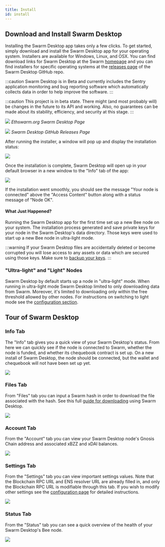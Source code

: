 ```yaml
---
title: Install
id: install
---
```


## Download and Install Swarm Desktop

Installing the Swarm Desktop app takes only a few clicks. To get started, simply download and install the Swarm Desktop app for your operating system. Installers are available for Windows, Linux, and OSX. You can find download links for Swarm Desktop at the Swarm [homepage](https://www.ethswarm.org/build/desktop) and you can find installers for specific operating systems at the [releases page](https://github.com/ethersphere/swarm-desktop/releases) of the Swarm Desktop GitHub repo.

:::caution
Swarm Desktop is in Beta and currently includes the Sentry application monitoring and bug reporting software which automatically collects data in order to help improve the software.
:::

:::caution
This project is in beta state. There might (and most probably will) be changes in the future to its API and working. Also, no guarantees can be made about its stability, efficiency, and security at this stage.
:::


[![](/img/desktop-homepage-dl.png)](https://www.ethswarm.org/build/desktop) 
*Ethswarm.org Swarm Desktop Page*

[![](/img/desktop-releases-dl.png)](https://github.com/ethersphere/swarm-desktop/releases)
*Swarm Desktop GitHub Releases Page*

After running the installer, a window will pop up and display the installation status:


![](/img/desktop-install-downloading.png)

Once the installation is complete, Swarm Desktop will open up in your default browser in a new window to the "Info" tab of the app:

![](/img/desktop-new-install.png)

If the installation went smoothly, you should see the message "Your node is connected" above the "Access Content" button along with a status message of "Node OK".

#### What Just Happened?

Running the Swarm Desktop app for the first time set up a new Bee node on your system. The installation process generated and save private keys for your node in the Swarm Desktop's data directory. Those keys were used to start up a new Bee node in ultra-light mode. 

:::warning
If your Swarm Desktop files are accidentally deleted or become corrupted you will lose access to any assets or data which are secured using those keys. Make sure to [backup your keys](/docs/desktop/backup-restore).
:::

### "Ultra-light" and "Light" Nodes

Swarm Desktop by default starts up a node in "ultra-light" mode. When running in ultra-light mode Swarm Desktop  limited to only downloading data from Swarm. Moreover, it's limited to downloading only within the free threshold allowed by other nodes. For instructions on switching to light mode see the [configuration section](/docs/desktop/configuration).

## Tour of Swarm Desktop

### Info Tab

The "Info" tab gives you a quick view of your Swarm Desktop's status. From here we can quickly see if the node is connected to Swarm, whether the node is funded, and whether its chequebook contract is set up. On a new install of Swarm Desktop, the node should be connected, but the wallet and chequebook will not have been set up yet.

![](/img/swarm-desktop-info-tab.png)

### Files Tab

From "Files" tab you can input a Swarm hash in order to download the file associated with the hash. See this full [guide for downloading](/docs/desktop/access-content) using Swarm Desktop.

![](/img/swarm-desktop-files-tab.png)

### Account Tab

From the "Account" tab you can view your Swarm Desktop node's Gnosis Chain address and associated xBZZ and xDAI balances.

![](/img/swarm-desktop-account-tab.png)

### Settings Tab

From the "Settings" tab you can view important settings values. Note that the Blockchain RPC URL and ENS resolver URL are already filled in, and only the Blockchain RPC URL is modifiable through this tab. If you wish to modify other settings see the [ configuration page](/docs/desktop/configuration) for detailed instructions.

![](/img/swarm-desktop-settings-tab.png)

### Status Tab

From the "Status" tab you can see a quick overview of the health of your Swarm Desktop's Bee node.

![](/img/swarm-desktop-status-tab.png)
